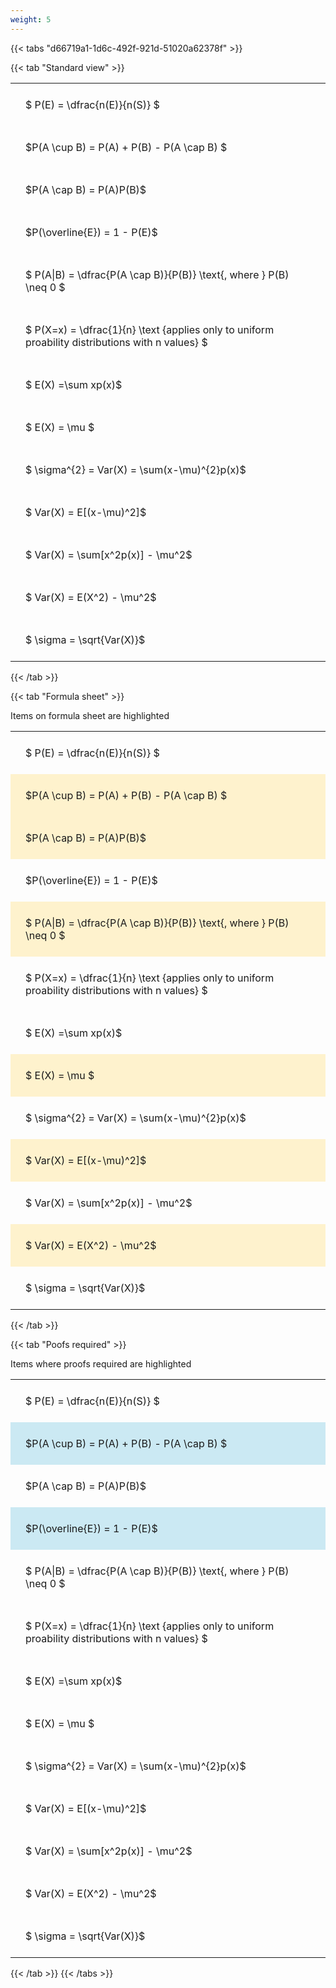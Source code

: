 ```yaml
---
weight: 5
---
```


{{< tabs "d66719a1-1d6c-492f-921d-51020a62378f" >}}

{{< tab "Standard view" >}}

<style type="text/css">
#T_7a981 th.col_heading {
  text-align: left;
  font-size: 1em;
}
#T_7a981 td {
  text-align: left;
  font-size: 1em;
  padding: 1.5em;
}
</style>
<table id="T_7a981">
  <thead>
  </thead>
  <tbody>
    <tr>
      <td id="T_7a981_row0_col0" class="data row0 col0" >$ P(E) = \dfrac{n(E)}{n(S)} $</td>
    </tr>
    <tr>
      <td id="T_7a981_row1_col0" class="data row1 col0" >$P(A \cup B) = P(A) + P(B) - P(A \cap B) $</td>
    </tr>
    <tr>
      <td id="T_7a981_row2_col0" class="data row2 col0" >$P(A \cap B)  = P(A)P(B)$</td>
    </tr>
    <tr>
      <td id="T_7a981_row3_col0" class="data row3 col0" >$P(\overline{E}) = 1 - P(E)$</td>
    </tr>
    <tr>
      <td id="T_7a981_row4_col0" class="data row4 col0" >$ P(A|B) = \dfrac{P(A \cap B)}{P(B)} \text{, where } P(B) \neq 0 $</td>
    </tr>
    <tr>
      <td id="T_7a981_row5_col0" class="data row5 col0" >$ P(X=x) =  \dfrac{1}{n} 
\text {applies only to uniform proability distributions with n values} $</td>
    </tr>
    <tr>
      <td id="T_7a981_row6_col0" class="data row6 col0" >$ E(X) =\sum xp(x)$</td>
    </tr>
    <tr>
      <td id="T_7a981_row7_col0" class="data row7 col0" >$ E(X) = \mu $</td>
    </tr>
    <tr>
      <td id="T_7a981_row8_col0" class="data row8 col0" >$ \sigma^{2} = Var(X) = \sum(x-\mu)^{2}p(x)$</td>
    </tr>
    <tr>
      <td id="T_7a981_row9_col0" class="data row9 col0" >$ Var(X) = E[(x-\mu)^2]$</td>
    </tr>
    <tr>
      <td id="T_7a981_row10_col0" class="data row10 col0" >$ Var(X) = \sum[x^2p(x)] - \mu^2$</td>
    </tr>
    <tr>
      <td id="T_7a981_row11_col0" class="data row11 col0" >$ Var(X) = E(X^2) - \mu^2$</td>
    </tr>
    <tr>
      <td id="T_7a981_row12_col0" class="data row12 col0" >$ \sigma = \sqrt{Var(X)}$</td>
    </tr>
  </tbody>
</table>
{{< /tab >}}

{{< tab "Formula sheet" >}}

Items on formula sheet are highlighted 
<br>
<style type="text/css">
#T_421d4 th.col_heading {
  text-align: left;
  font-size: 1em;
}
#T_421d4 td {
  text-align: left;
  font-size: 1em;
  padding: 1.5em;
}
#T_421d4_row0_col0, #T_421d4_row3_col0, #T_421d4_row5_col0, #T_421d4_row6_col0, #T_421d4_row8_col0, #T_421d4_row10_col0, #T_421d4_row12_col0 {
  background-color: rgba(0,0,0,0);
}
#T_421d4_row1_col0, #T_421d4_row2_col0, #T_421d4_row4_col0, #T_421d4_row7_col0, #T_421d4_row9_col0, #T_421d4_row11_col0 {
  background-color: rgba(255,194,10, 0.2);
}
</style>
<table id="T_421d4">
  <thead>
  </thead>
  <tbody>
    <tr>
      <td id="T_421d4_row0_col0" class="data row0 col0" >$ P(E) = \dfrac{n(E)}{n(S)} $</td>
    </tr>
    <tr>
      <td id="T_421d4_row1_col0" class="data row1 col0" >$P(A \cup B) = P(A) + P(B) - P(A \cap B) $</td>
    </tr>
    <tr>
      <td id="T_421d4_row2_col0" class="data row2 col0" >$P(A \cap B)  = P(A)P(B)$</td>
    </tr>
    <tr>
      <td id="T_421d4_row3_col0" class="data row3 col0" >$P(\overline{E}) = 1 - P(E)$</td>
    </tr>
    <tr>
      <td id="T_421d4_row4_col0" class="data row4 col0" >$ P(A|B) = \dfrac{P(A \cap B)}{P(B)} \text{, where } P(B) \neq 0 $</td>
    </tr>
    <tr>
      <td id="T_421d4_row5_col0" class="data row5 col0" >$ P(X=x) =  \dfrac{1}{n} 
\text {applies only to uniform proability distributions with n values} $</td>
    </tr>
    <tr>
      <td id="T_421d4_row6_col0" class="data row6 col0" >$ E(X) =\sum xp(x)$</td>
    </tr>
    <tr>
      <td id="T_421d4_row7_col0" class="data row7 col0" >$ E(X) = \mu $</td>
    </tr>
    <tr>
      <td id="T_421d4_row8_col0" class="data row8 col0" >$ \sigma^{2} = Var(X) = \sum(x-\mu)^{2}p(x)$</td>
    </tr>
    <tr>
      <td id="T_421d4_row9_col0" class="data row9 col0" >$ Var(X) = E[(x-\mu)^2]$</td>
    </tr>
    <tr>
      <td id="T_421d4_row10_col0" class="data row10 col0" >$ Var(X) = \sum[x^2p(x)] - \mu^2$</td>
    </tr>
    <tr>
      <td id="T_421d4_row11_col0" class="data row11 col0" >$ Var(X) = E(X^2) - \mu^2$</td>
    </tr>
    <tr>
      <td id="T_421d4_row12_col0" class="data row12 col0" >$ \sigma = \sqrt{Var(X)}$</td>
    </tr>
  </tbody>
</table>
{{< /tab >}}

{{< tab "Poofs required" >}}

Items where proofs required are highlighted 
<br>
<style type="text/css">
#T_9e0fe th.col_heading {
  text-align: left;
  font-size: 1em;
}
#T_9e0fe td {
  text-align: left;
  font-size: 1em;
  padding: 1.5em;
}
#T_9e0fe_row0_col0, #T_9e0fe_row2_col0, #T_9e0fe_row4_col0, #T_9e0fe_row5_col0, #T_9e0fe_row6_col0, #T_9e0fe_row7_col0, #T_9e0fe_row8_col0, #T_9e0fe_row9_col0, #T_9e0fe_row10_col0, #T_9e0fe_row11_col0, #T_9e0fe_row12_col0 {
  background-color: rgba(0,0,0,0);
}
#T_9e0fe_row1_col0, #T_9e0fe_row3_col0 {
  background-color: rgba(0,150,200, 0.2);
}
</style>
<table id="T_9e0fe">
  <thead>
  </thead>
  <tbody>
    <tr>
      <td id="T_9e0fe_row0_col0" class="data row0 col0" >$ P(E) = \dfrac{n(E)}{n(S)} $</td>
    </tr>
    <tr>
      <td id="T_9e0fe_row1_col0" class="data row1 col0" >$P(A \cup B) = P(A) + P(B) - P(A \cap B) $</td>
    </tr>
    <tr>
      <td id="T_9e0fe_row2_col0" class="data row2 col0" >$P(A \cap B)  = P(A)P(B)$</td>
    </tr>
    <tr>
      <td id="T_9e0fe_row3_col0" class="data row3 col0" >$P(\overline{E}) = 1 - P(E)$</td>
    </tr>
    <tr>
      <td id="T_9e0fe_row4_col0" class="data row4 col0" >$ P(A|B) = \dfrac{P(A \cap B)}{P(B)} \text{, where } P(B) \neq 0 $</td>
    </tr>
    <tr>
      <td id="T_9e0fe_row5_col0" class="data row5 col0" >$ P(X=x) =  \dfrac{1}{n} 
\text {applies only to uniform proability distributions with n values} $</td>
    </tr>
    <tr>
      <td id="T_9e0fe_row6_col0" class="data row6 col0" >$ E(X) =\sum xp(x)$</td>
    </tr>
    <tr>
      <td id="T_9e0fe_row7_col0" class="data row7 col0" >$ E(X) = \mu $</td>
    </tr>
    <tr>
      <td id="T_9e0fe_row8_col0" class="data row8 col0" >$ \sigma^{2} = Var(X) = \sum(x-\mu)^{2}p(x)$</td>
    </tr>
    <tr>
      <td id="T_9e0fe_row9_col0" class="data row9 col0" >$ Var(X) = E[(x-\mu)^2]$</td>
    </tr>
    <tr>
      <td id="T_9e0fe_row10_col0" class="data row10 col0" >$ Var(X) = \sum[x^2p(x)] - \mu^2$</td>
    </tr>
    <tr>
      <td id="T_9e0fe_row11_col0" class="data row11 col0" >$ Var(X) = E(X^2) - \mu^2$</td>
    </tr>
    <tr>
      <td id="T_9e0fe_row12_col0" class="data row12 col0" >$ \sigma = \sqrt{Var(X)}$</td>
    </tr>
  </tbody>
</table>
{{< /tab >}}
{{< /tabs >}}
